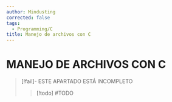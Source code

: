 ```yaml
---
author: Mindusting
corrected: false
tags:
  - Programming/C
title: Manejo de archivos con C
---
```


# MANEJO DE ARCHIVOS CON C

> [!fail]- ESTE APARTADO ESTÁ INCOMPLETO
> > [!todo] #TODO

